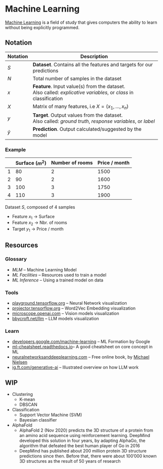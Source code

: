 # Machine Learning

[Machine Learning](https://wikipedia.org/wiki/machine_learning) is a field of study that gives computers the ability to learn without being explicitly programmed.

## Notation

| Notation | Description |
| ---- | ---- |
| $S$ | **Dataset**. Contains all the features and targets for our predictions |
| $N$ | Total number of samples in the dataset |
| $x$ | **Feature**. Input value(s) from the dataset.<br>Also called: *explicative variables*, or *class* in classification |
| $X$ | Matrix of many features, i.e $X = (x_1, …, x_n)$ |
| $y$ | **Target**. Output values from the dataset.<br> Also called: *ground truth*, *response variables*, or *label* |
| $\hat y$ | **Prediction**. Output calculated/suggested by the model |

### Example

| |Surface ($m^2$)|Number of rooms|Price / month|
|---|---|---|---|
|1|80|2|1500|
|2|90|2|1600|
|3|100|3|1750|
|4|110|3|1900|

Dataset $S$, composed of 4 samples

- Feature $x_1$ → Surface
- Feature $x_2$ → Nbr. of rooms
- Target $y_1$ → Price / month

## Resources

### Glossary

- *MLM* – Machine Learning Model
- *ML Facilities* – Resources used to train a model
- *ML Inference* – Using a trained model on data

### Tools

- [playground.tensorflow.org](https://playground.tensorflow.org) – Neural Network visualization
- [projector.tensorflow.org](https://projector.tensorflow.org) – Word2Vec Embedding visualization
- [microscope.openai.com](https://microscope.openai.com) – Vision models visualization
- [bbycroft.net/llm](https://bbycroft.net/llm) – LLM models visualization

### Learn

- [developers.google.com/machine-learning](https://developers.google.com/machine-learning) – ML Formation by Google
- [ml-cheatsheet.readthedocs.io](https://ml-cheatsheet.readthedocs.io)– A good cheatsheet on core concept in ML
- [neuralnetworksanddeeplearning.com](https://neuralnetworksanddeeplearning.com) – Free online book, by [Michael Nielsen](http://michaelnielsen.org)
- [ig.ft.com/generative-ai](https://ig.ft.com/generative-ai/) – Illustrated overview on how LLM work

## WIP

- Clustering
	- K-mean
	- DBSCAN
- Classification
	- Support Vector Machine (SVM)
	- Bayesian classifier
- AlphaFold
	- AlphaFold 2 (Nov 2020) predicts the 3D structure of a protein from an amino acid sequence using reinforcement learning. DeepMind developed this solution in four years, by adapting AlphaGo, the algorithm that defeated the best human player of Go in 2016
	- DeepMind has published about 200 million protein 3D structure predictions since then. Before that, there were about 100’000 known 3D structures as the result of 50 years of research